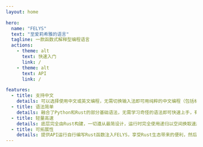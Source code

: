 ```yaml
---
layout: home

hero:
  name: "FELYS"
  text: "至爱莉希雅的语言"
  tagline: 一款函数式解释型编程语言
  actions:
    - theme: alt
      text: 快速入门
      link: /
    - theme: alt
      text: API
      link: /

features:
  - title: 支持中文
    details: 可以选择使用中文或英文编程，无需切换输入法即可用纯粹的中文编程（包括标点符号等），并且可以延续英文编程中的打字习惯。
  - title: 语法简单
    details: 融合了Python和Rust的部分基础语法，无需学习奇怪的语法即可快速上手，有编程基础的情况下仅需10分钟即可完全掌握。
  - title: 轻量高速
    details: 底层完全由Rust构建，一切遵从最简设计，运行时完全使用递归以空间换取速度，即使是动态类型也能保证运行速度。
  - title: 可拓展性
    details: 提供API运行自行编写Rust函数注入FELYS，享受Rust生态带来的便利，然后构建属于某一领域特化的版本。
---
```


<style>
:root {
  --vp-home-hero-name-color: #ffc6f4;
}
</style>
